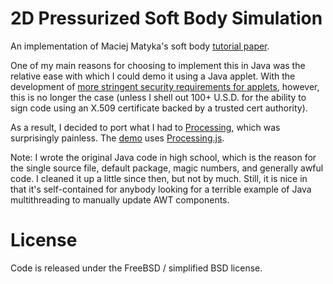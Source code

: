 2D Pressurized Soft Body Simulation
===================================

An implementation of Maciej Matyka's soft body
[tutorial paper](http://panoramix.ift.uni.wroc.pl/~maq/soft2d/howtosoftbody.pdf).

One of my main reasons for choosing to implement this in Java was the relative
ease with which I could demo it using a Java applet. With the development of
[more stringent security requirements for applets](http://www.oracle.com/technetwork/java/javase/tech/java-code-signing-1915323.html),
however, this is no longer the case (unless I shell out 100+ U.S.D. for the
ability to sign code using an X.509 certificate backed by a trusted cert authority).

As a result, I decided to port what I had to [Processing](https://processing.org/),
which was surprisingly painless. The [demo](http://smacke.net/pressure-softbody/)
uses [Processing.js](http://processingjs.org/).

Note: I wrote the original Java code in high school, which is the reason for the single source
file, default package, magic numbers, and generally awful code. I cleaned it up a little since then, but
not by much.  Still, it is nice in that it's self-contained for anybody looking
for a terrible example of Java multithreading to manually update AWT
components.


License
=======

Code is released under the FreeBSD / simplified BSD license.

